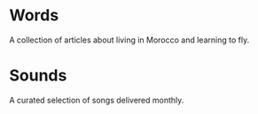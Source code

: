 # Words
A collection of articles about living in Morocco and learning to fly.

# Sounds
A curated selection of songs delivered monthly.
